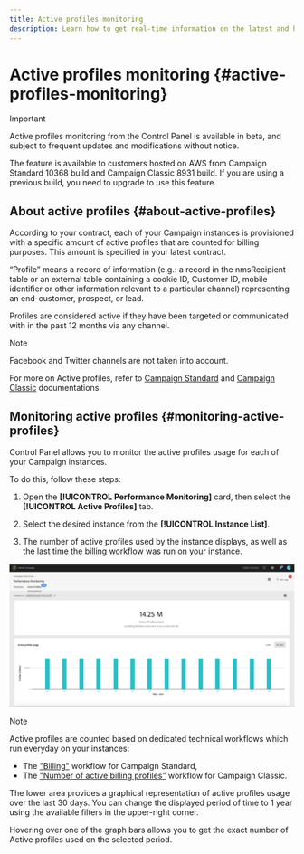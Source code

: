 ```yaml
---
title: Active profiles monitoring
description: Learn how to get real-time information on the latest and historical Active Profiles usage and evolution for each of your Campaign instances.
---
```


# Active profiles monitoring {#active-profiles-monitoring}

>[!IMPORTANT]
>
>Active profiles monitoring from the Control Panel is available in beta, and subject to frequent updates and modifications without notice.
>
>The feature is available to customers hosted on AWS from Campaign Standard 10368 build and Campaign Classic 8931 build. If you are using a previous build, you need to upgrade to use this feature.

## About active profiles {#about-active-profiles}

According to your contract, each of your Campaign instances is provisioned with a specific amount of active profiles that are counted for billing purposes. This amount is specified in your latest contract.

“Profile” means a record of information (e.g.: a record in the nmsRecipient table or an external table containing a cookie ID, Customer ID, mobile identifier or other information relevant to a particular channel) representing an end-customer, prospect, or lead.

Profiles are considered active if they have been targeted or communicated with in the past 12 months via any channel.

>[!NOTE]
>
>Facebook and Twitter channels are not taken into account.

For more on Active profiles, refer to [Campaign Standard](https://docs.adobe.com/content/help/en/campaign-standard/using/profiles-and-audiences/managing-profiles/active-profiles.html) and [Campaign Classic](https://docs.adobe.com/content/help/en/campaign-classic/using/getting-started/profile-management/about-profiles.html#active-profiles) documentations.

## Monitoring active profiles {#monitoring-active-profiles}

Control Panel allows you to monitor the active profiles usage for each of your Campaign instances.

To do this, follow these steps:

1. Open the **[!UICONTROL Performance Monitoring]** card, then select the **[!UICONTROL Active Profiles]** tab.

1. Select the desired instance from the **[!UICONTROL Instance List]**.

1. The number of active profiles used by the instance displays, as well as the last time the billing workflow was run on your instance.

![](assets/active-profiles-graph.png)

>[!NOTE]
>
>Active profiles are counted based on dedicated technical workflows which run everyday on your instances:
>
>* The ["Billing"](https://docs.adobe.com/help/en/campaign-standard/using/administrating/application-settings/technical-workflows.html) workflow for Campaign Standard,
>* The ["Number of active billing profiles"](https://docs.adobe.com/content/help/en/campaign-classic/using/automating-with-workflows/technical-workflows/deliveries.html) workflow for Campaign Classic.

The lower area provides a graphical representation of active profiles usage over the last 30 days. You can change the displayed period of time to 1 year using the available filters in the upper-right corner.

Hovering over one of the graph bars allows you to get the exact number of Active profiles used on the selected period.
